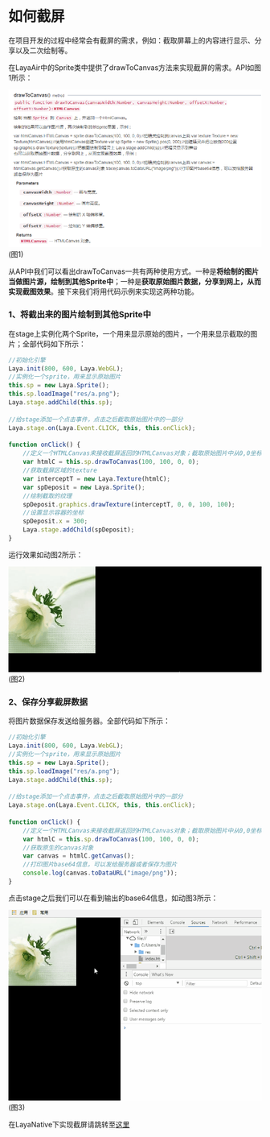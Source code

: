 # 如何截屏

在项目开发的过程中经常会有截屏的需求，例如：截取屏幕上的内容进行显示、分享以及二次绘制等。

在LayaAir中的Sprite类中提供了drawToCanvas方法来实现截屏的需求。API如图1所示：

![1](img\1.png)(图1)

从API中我们可以看出drawToCanvas一共有两种使用方式。一种是**将绘制的图片当做图片源，绘制到其他Sprite中**；一种是**获取原始图片数据，分享到网上，从而实现截图效果**。接下来我们将用代码示例来实现这两种功能。

### 1、将截出来的图片绘制到其他Sprite中

在stage上实例化两个Sprite，一个用来显示原始的图片，一个用来显示截取的图片；全部代码如下所示：

```typescript
//初始化引擎
Laya.init(800, 600, Laya.WebGL);
//实例化一个sprite，用来显示原始图片
this.sp = new Laya.Sprite();
this.sp.loadImage("res/a.png");
Laya.stage.addChild(this.sp);

//给stage添加一个点击事件，点击之后截取原始图片中的一部分
Laya.stage.on(Laya.Event.CLICK, this, this.onClick);

function onClick() {
    //定义一个HTMLCanvas来接收截屏返回的HTMLCanvas对象；截取原始图片中从0,0坐标开始的100*100部分图片
    var htmlC = this.sp.drawToCanvas(100, 100, 0, 0);
    //获取截屏区域的texture
    var interceptT = new Laya.Texture(htmlC);
    var spDeposit = new Laya.Sprite();
    //绘制截取的纹理
    spDeposit.graphics.drawTexture(interceptT, 0, 0, 100, 100);
    //设置显示容器的坐标
    spDeposit.x = 300;
    Laya.stage.addChild(spDeposit);
}
```

运行效果如动图2所示：

![2](img\2.gif)(图2)



### 2、保存分享截屏数据

将图片数据保存发送给服务器。全部代码如下所示：

```typescript
//初始化引擎
Laya.init(800, 600, Laya.WebGL);
//实例化一个sprite，用来显示原始图片
this.sp = new Laya.Sprite();
this.sp.loadImage("res/a.png");
Laya.stage.addChild(this.sp);

//给stage添加一个点击事件，点击之后截取原始图片中的一部分
Laya.stage.on(Laya.Event.CLICK, this, this.onClick);

function onClick() {
    //定义一个HTMLCanvas来接收截屏返回的HTMLCanvas对象；截取原始图片中从0,0坐标开始的100*100部分图片
    var htmlC = this.sp.drawToCanvas(100, 100, 0, 0);
    //获取原生的canvas对象
    var canvas = htmlC.getCanvas();
    //打印图片base64信息，可以发给服务器或者保存为图片
    console.log(canvas.toDataURL("image/png"));
}
```

点击stage之后我们可以在看到输出的base64信息，如动图3所示：

![3](img\3.gif)(图3)



在LayaNative下实现截屏请跳转至[这里](https://ldc.layabox.com/doc/?nav=zh-js-7-2-7)